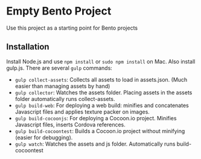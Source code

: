 # Empty Bento Project

Use this project as a starting point for Bento projects 

## Installation

Install Node.js and use `npm install` or `sudo npm install` on Mac. Also install gulp.js. There are several `gulp` commands:

* `gulp collect-assets`: Collects all assets to load in assets.json. (Much easier than managing assets by hand)
* `gulp collector`: Watches the assets folder. Placing assets in the assets folder automatically runs collect-assets.
* `gulp build-web`: For deploying a web build: minifies and concatenates Javascript files and applies texture packer on images. 
* `gulp build-cocoonjs`: For deploying a Cocoon.io project. Minifies Javascript files, inserts Cordova references.
* `gulp build-cocoontest`: Builds a Cocoon.io project without minifying (easier for debugging).
* `gulp watch`: Watches the assets and js folder. Automatically runs build-cocoontest